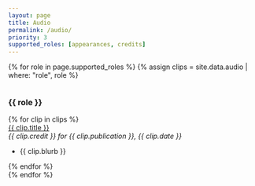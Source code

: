 ```yaml
---
layout: page
title: Audio
permalink: /audio/
priority: 3
supported_roles: [appearances, credits]
---
```


{% for role in page.supported_roles %}
  {% assign clips = site.data.audio | where: "role", role %}
  <div class="row pad-bottom">
    <div class="column left-rail">
      <h3>
        {{ role }}
      </h3>
    </div>
    <div class="column">
      {% for clip in clips %}
      <div>
        <a href="{{ clip.link }}"><u>{{ clip.title }}</u></a>
        <br/>
        <i>{{ clip.credit }} for {{ clip.publication }}, {{ clip.date }}</i>
        <ul>
          <li class="boom">
            {{ clip.blurb }}
          </li>
        </ul>
      </div>
      {% endfor %}
    </div>
  </div>
{% endfor %}
